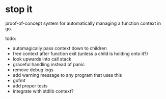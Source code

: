 # stop it

proof-of-concept system for automatically managing a function context in go.

todo:
- automagically pass context down to children
- free context after function exit (unless a child is holding onto it?)
- look upwards into call stack
- graceful handling instead of panic
- remove debug logs
- add warning message to any program that uses this
- gofmt
- add proper tests
- integrate with stdlib context?
